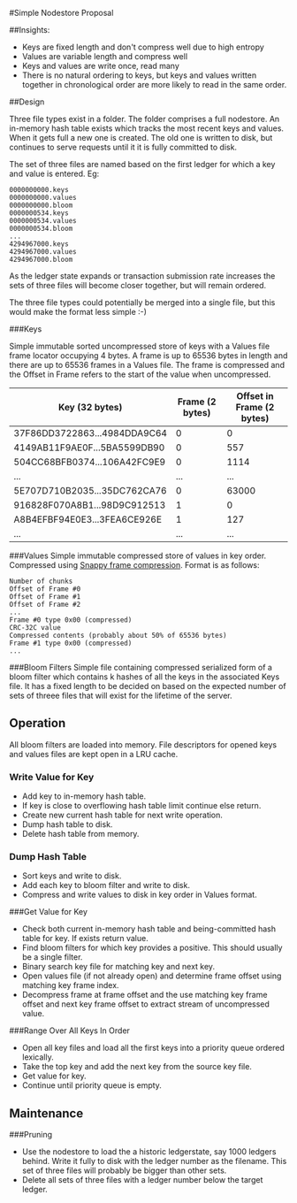 #Simple Nodestore Proposal

##Insights:

* Keys are fixed length and don't compress well due to high entropy
* Values are variable length and compress well
* Keys and values are write once, read many
* There is no natural ordering to keys, but keys and values written together in chronological order are more likely to read in the same order.

##Design

Three file types exist in a folder. The folder comprises a full nodestore. An in-memory hash table exists which tracks the most recent keys and values. When it gets full a new one is created. The old one is written to disk, but continues to serve requests until it it is fully committed to disk.

The set of three files are named based on the first ledger for which a key and value is entered. Eg:
```
0000000000.keys
0000000000.values
0000000000.bloom
0000000534.keys
0000000534.values
0000000534.bloom
...
4294967000.keys
4294967000.values
4294967000.bloom
```

As the ledger state expands or transaction submission rate increases the sets of three files will become closer together, but will remain ordered.

The three file types could potentially be merged into a single file, but this would make the format less simple :-)

###Keys

Simple immutable sorted uncompressed store of keys with a Values file frame locator occupying 4 bytes. A frame is up to 65536 bytes in length and there are up to 65536 frames in a Values file. The frame is compressed and the Offset in Frame refers to the start of the value when uncompressed.

|Key (32 bytes)|Frame (2 bytes)|Offset in Frame (2 bytes)|
|--------------|---------------|-------------------------|
|37F86DD3722863...4984DDA9C64|0| 0|
|4149AB11F9AE0F...5BA5599DB90|0|557|
|504CC68BFB0374...106A42FC9E9|0|1114|
|...|...|...|
|5E707D710B2035...35DC762CA76|0|63000|
|916828F070A8B1...98D9C912513|1|0|
|A8B4EFBF94E0E3...3FEA6CE926E|1|127|
|...|...|...|

###Values
Simple immutable compressed store of values in key order. Compressed using [Snappy frame compression](https://snappy.googlecode.com/svn/trunk/framing_format.txt). Format is as follows:
```
Number of chunks
Offset of Frame #0
Offset of Frame #1
Offset of Frame #2
...
Frame #0 type 0x00 (compressed)
CRC-32C value
Compressed contents (probably about 50% of 65536 bytes)
Frame #1 type 0x00 (compressed)
...
```
###Bloom Filters
Simple file containing compressed serialized form of a bloom filter which contains k hashes of all the keys in the associated Keys file. It has a fixed length to be decided on based on the expected number of sets of threee files that will exist for the lifetime of the server.

## Operation

All bloom filters are loaded into memory. File descriptors for opened keys and values files are kept open in a LRU cache.

### Write Value for Key
* Add key to in-memory hash table.
* If key is close to overflowing hash table limit continue else return.
* Create new current hash table for next write operation.
* Dump hash table to disk.
* Delete hash table from memory.

### Dump Hash Table
* Sort keys and write to disk.
* Add each key to bloom filter and write to disk.
* Compress and write values to disk in key order in Values format.

###Get Value for Key
* Check both current in-memory hash table and being-committed hash table for key. If exists return value.
* Find bloom filters for which key provides a positive. This should usually be a single filter.
* Binary search key file for matching key and next key.
* Open values file (if not already open) and determine frame offset using matching key frame index.
* Decompress frame at frame offset and the use matching key frame offset and next key frame offset to extract stream of uncompressed value.

###Range Over All Keys In Order
* Open all key files and load all the first keys into a priority queue ordered lexically.
* Take the top key and add the next key from the source key file.
* Get value for key.
* Continue until priority queue is empty.

## Maintenance

###Pruning
* Use the nodestore to load the a historic ledgerstate, say 1000 ledgers behind. Write it fully to disk with the ledger number as the filename. This set of three files will probably be bigger than other sets. 
* Delete all sets of three files with a ledger number below the target ledger.



